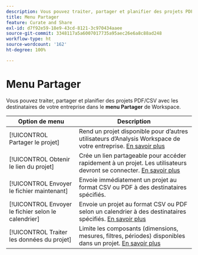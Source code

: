 ```yaml
---
description: Vous pouvez traiter, partager et planifier des projets PDF/CSV avec les destinataires de votre organisation.
title: Menu Partager
feature: Curate and Share
exl-id: d7f92e59-18e9-43cd-8121-3c970434aaee
source-git-commit: 3348117a5a6007017735a95aec26e6a8c88ad248
workflow-type: ht
source-wordcount: '162'
ht-degree: 100%

---
```


# Menu Partager

Vous pouvez traiter, partager et planifier des projets PDF/CSV avec les destinataires de votre entreprise dans le **menu Partager** de Workspace.

| Option de menu | Description |
| --- | --- |
| [!UICONTROL Partager le projet] | Rend un projet disponible pour d’autres utilisateurs d’Analysis Workspace de votre entreprise. [En savoir plus](https://experienceleague.adobe.com/docs/analytics/analyze/analysis-workspace/curate-share/share-projects.html?lang=fr) |
| [!UICONTROL Obtenir le lien du projet] | Crée un lien partageable pour accéder rapidement à un projet. Les utilisateurs devront se connecter. [En savoir plus](https://experienceleague.adobe.com/docs/analytics/analyze/analysis-workspace/curate-share/shareable-links.html?lang=fr) |
| [!UICONTROL Envoyer le fichier maintenant] | Envoie immédiatement un projet au format CSV ou PDF à des destinataires spécifiés. |
| [!UICONTROL Envoyer le fichier selon le calendrier] | Envoie un projet au format CSV ou PDF selon un calendrier à des destinataires spécifiés. [En savoir plus](https://experienceleague.adobe.com/docs/analytics/analyze/analysis-workspace/curate-share/t-schedule-report.html?lang=fr) |
| [!UICONTROL Traiter les données du projet] | Limite les composants (dimensions, mesures, filtres, périodes) disponibles dans un projet. [En savoir plus](https://experienceleague.adobe.com/docs/analytics/analyze/analysis-workspace/curate-share/curate.html?lang=fr) |
